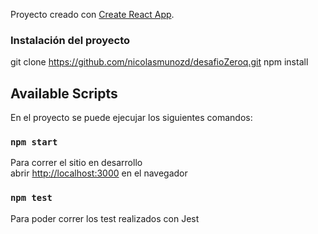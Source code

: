 Proyecto creado con [Create React App](https://github.com/facebook/create-react-app).

### Instalación del proyecto

git clone https://github.com/nicolasmunozd/desafioZeroq.git
npm install

## Available Scripts

En el proyecto se puede ejecujar los siguientes comandos:

### `npm start`

Para correr el sitio en desarrollo<br />
abrir [http://localhost:3000](http://localhost:3000) en el navegador

### `npm test`

Para poder correr los test realizados con Jest
